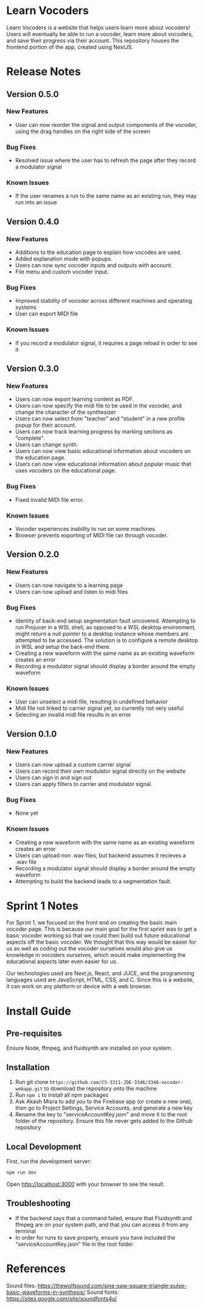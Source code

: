 # Learn Vocoders
Learn Vocoders is a website that helps users learn more about vocoders! Users will eventually be able to run a vocoder, learn more about vocoders, and save their progress via their account. This repository houses the frontend portion of the app, created using NextJS.

# Release Notes
## Version 0.5.0
### New Features
- User can now reorder the signal and output components of the vocoder, using the drag handles on the right side of the screen

### Bug Fixes
- Resolved issue where the user has to refresh the page after they record a modulator signal

### Known Issues
- If the user renames a run to the same name as an existing run, they may run into an issue

## Version 0.4.0
### New Features
- Additions to the education page to explain how vocodes are used.
- Added explanation mode with popups.
- Users can now sync vocoder inputs and outputs with account.
- File menu and custom vocoder input.

### Bug Fixes
- Improved stability of vocoder across different machines and operating systems
- User can export MIDI file

### Known Issues
- If you record a modulator signal, it requires a page reload in order to see it

## Version 0.3.0
### New Features
- Users can now export learning content as PDF.
- Users can now specify the midi file to be used in the vocoder, and change the character of the synthesizer
- Users can now select from "teacher" and "student" in a new profile popup for their account.
- Users can now track learning progress by marking sections as "complete".
- Users can change synth.
- Users can now view basic educational information about vocoders on the education page.
- Users can now view educational information about popular music that uses vocoders on the educational page.

### Bug Fixes
- Fixed invalid MIDI file error.

### Known Issues
- Vocoder experiences inability to run on some machines.
- Browser prevents exporting of MIDI file ran through vocoder.

## Version 0.2.0
### New Features
 - Users can now navigate to a learning page
 - Users can now upload and listen to midi files

### Bug Fixes
- Identity of back-end setup segmentation fault uncovered. Attempting to run Projucer in a WSL shell, as opposed to a WSL desktop environment, might return a null pointer to a desktop instance whose members are attempted to be accessed. The solution is to configure a remote desktop in WSL and setup the back-end there.
- Creating a new waveform with the same name as an existing waveform creates an error
- Recording a modulator signal should display a border around the empty waveform

### Known Issues
- User can unselect a midi file, resulting in undefined behavior
- Midi file not linked to carrier signal yet, so currently not very useful
- Selecting an invalid midi file results in an error

## Version 0.1.0
### New Features
- Users can now upload a custom carrier signal
- Users can record their own modulator signal directly on the website
- Users can sign in and sign out
- Users can apply filters to carrier and modulator signal.

### Bug Fixes
- None yet

### Known Issues
- Creating a new waveform with the same name as an existing waveform creates an error
- Users can upload non .wav files, but backend assumes it recieves a .wav file
- Recording a modulator signal should display a border around the empty waveform
- Attempting to build the backend leads to a segmentation fault.

# Sprint 1 Notes
For Sprint 1, we focused on the front end on creating the basic main vocoder page. This is because
our main goal for the first sprint was to get a basic vocoder working so that we could then
build out future educational aspects off the basic vocoder. We thought that this way would be
easier for us as well as coding out the vocoder ourselves would also give us knowledge in vocoders
ourselves, which would make implementing the educational aspects later even easier for us.


Our technologies used are Next.js, React, and JUCE, and the programming languages used are JavaScript, HTML, CSS, and C. Since this is a website, it can work on any platform or device with a web browser.

# Install Guide
## Pre-requisites
Ensure Node, ffmpeg, and fluidsynth are installed on your system.

## Installation 
1. Run git clone `https://github.com/CS-3311-JDE-3346/3346-vocoder-webapp.git` to download the repository onto the machine
2. Run `npm i` to install all npm packages
3. Ask Akash Misra to add you to the Firebase app (or create a new one), then go to Project Settings, Service Accounts, and generate a new key
4. Rename the key to "serviceAccountKey.json" and move it to the root folder of the repository. Ensure this file never gets added to the Github repository

## Local Development
First, run the development server:

```bash
npm run dev
```

Open [http://localhost:3000](http://localhost:3000) with your browser to see the result.

## Troubleshooting
- If the backend says that a command failed, ensure that Fluidsynth and ffmpeg are on your system path, and that you can access it from any terminal
- In order for runs to save properly, ensure you have included the "serviceAccountKey.json" file in the root folder

# References
Sound files: https://thewolfsound.com/sine-saw-square-triangle-pulse-basic-waveforms-in-synthesis/
Sound fonts: https://sites.google.com/site/soundfonts4u/ 

